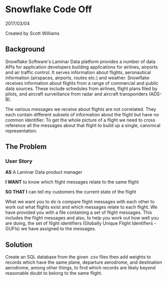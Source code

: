 # Snowflake Code Off
2017/03/04

Created by Scott Williams

## Background
Snowflake Software's Laminar Data platform provides a number of data APIs for application developers building applications for airlines, airports and air traffic control. It serves information about flights, aeronautical information (airspaces, airports, routes etc.) and weather. Snowflake receives information about flights from a range of commercial and public data sources. These include schedules from airlines, flight plans filed by pilots, and aircraft surveillance from radar and aircraft transponders (ADS-B).

The various messages we receive about flights are not correlated. They each contain different subsets of information about the flight but have no common identifier. To get the whole picture of a flight we need to cross reference all the messages about that flight to build up a single, canonical representation.

## The Problem
### User Story
**AS** A Laminar Data product manager

**I WANT** to know which flight messages relate to the same flight

**SO THAT I** can tell my customers the current state of the flight

What we want you to do is compare flight messages with each other to work out what flights exist and which messages relate to each flight. We have provided you with a file containing a set of flight messages. This includes the flight messages and also, to help you work out how well you are doing, the set of flight identifiers (Globally Unique Flight Identifiers - GUFIs) we have assigned to the messages.

## Solution
Create an SQL database from the given .csv files then add weights to records which have the same plane, departure aerodrome, and destination aerodrome, among other things, to find which records are likely beyond reasonable doubt to belong to the same flight.
